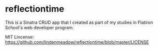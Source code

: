 # reflectiontime
This is a Sinatra CRUD app that I created as part of my studies in Flatiron School's web developer program. 

MIT Lincense: https://github.com/lindenmeadow/reflectiontime/blob/master/LICENSE
